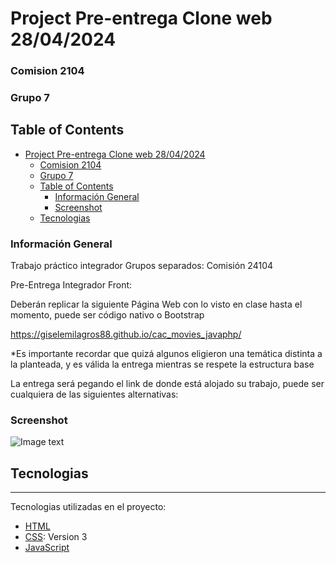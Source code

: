 # Project Pre-entrega Clone web 28/04/2024
### Comision 2104
### Grupo 7

## Table of Contents
- [Project Pre-entrega Clone web 28/04/2024](#project-pre-entrega-clone-web-28042024)
    - [Comision 2104](#comision-2104)
    - [Grupo 7](#grupo-7)
  - [Table of Contents](#table-of-contents)
    - [Información General](#información-general)
    - [Screenshot](#screenshot)
  - [Tecnologias](#tecnologias)

### Información General

Trabajo práctico integrador
Grupos separados: Comisión 24104

Pre-Entrega Integrador Front:

Deberán replicar la siguiente Página Web con lo visto en clase hasta el momento, puede ser código nativo o Bootstrap

https://giselemilagros88.github.io/cac_movies_javaphp/

*Es importante recordar que quizá algunos eligieron una temática distinta a la planteada, y es válida la entrega mientras se respete la estructura base

La entrega será pegando el link de donde está alojado su trabajo, puede ser cualquiera de las siguientes alternativas: 

### Screenshot
![Image text](https://www.tnlcomputer.com.ar/imagenPortada.png)

## Tecnologias
***
Tecnologias utilizadas en el proyecto:
* [HTML](https://developer.mozilla.org/es/docs/Web/HTML)
* [CSS](https://developer.mozilla.org/es/docs/Web/CSS): Version 3
* [JavaScript](https://developer.mozilla.org/es/docs/Web/JavaScript)

